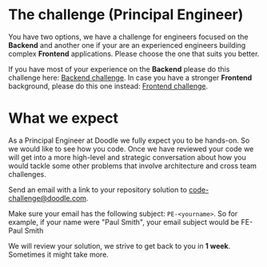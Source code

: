 # The challenge (Principal Engineer)
You have two options, we have a challenge for engineers focused on the __Backend__ and another one
if your are an experienced engineers building complex __Frontend__ applications. Please choose the 
one that suits you better.

If you have most of your experience on the __Backend__ please do this challenge here: [Backend challenge](https://github.com/DoodleScheduling/hiring-challenges/tree/master/backend-engineer). In case you have a stronger __Frontend__ background, 
please do this one instead: [Frontend challenge](https://github.com/DoodleScheduling/hiring-challenges/tree/master/frontend-engineer).

# What we expect

As a Principal Engineer at Doodle we fully expect you to be hands-on. So we would like to see how 
you code. Once we have reviewed your code we will get into a more high-level and strategic
conversation about how you would tackle some other problems that involve architecture and cross team
challenges.

Send an email with a link to your repository solution to code-challenge@doodle.com.

Make sure your email has the following subject: `PE-<yourname>`. So for example, if your name were 
"Paul Smith", your email subject would be FE-Paul Smith

We will review your solution, we strive to get back to you in __1 week__. Sometimes it might take more.
